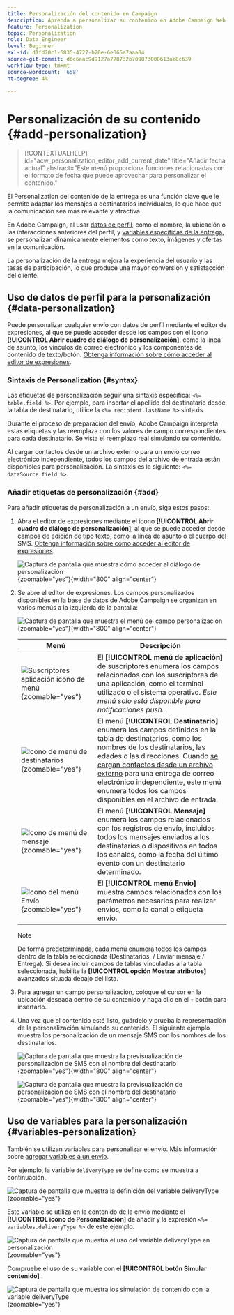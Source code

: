 ```yaml
---
title: Personalización del contenido en Campaign
description: Aprenda a personalizar su contenido en Adobe Campaign Web
feature: Personalization
topic: Personalization
role: Data Engineer
level: Beginner
exl-id: d1fd20c1-6835-4727-b20e-6e365a7aaa04
source-git-commit: d6c6aac9d9127a770732b709873008613ae8c639
workflow-type: tm+mt
source-wordcount: '658'
ht-degree: 4%

---
```


# Personalización de su contenido {#add-personalization}

>[!CONTEXTUALHELP]
>id="acw_personalization_editor_add_current_date"
>title="Añadir fecha actual"
>abstract="Este menú proporciona funciones relacionadas con el formato de fecha que puede aprovechar para personalizar el contenido."

El Personalization del contenido de la entrega es una función clave que le permite adaptar los mensajes a destinatarios individuales, lo que hace que la comunicación sea más relevante y atractiva.

En Adobe Campaign, al usar [datos de perfil](#data-personalization), como el nombre, la ubicación o las interacciones anteriores del perfil, y [variables específicas de la entrega](#variables-personalization), se personalizan dinámicamente elementos como texto, imágenes y ofertas en la comunicación.

La personalización de la entrega mejora la experiencia del usuario y las tasas de participación, lo que produce una mayor conversión y satisfacción del cliente.

## Uso de datos de perfil para la personalización {#data-personalization}

Puede personalizar cualquier envío con datos de perfil mediante el editor de expresiones, al que se puede acceder desde los campos con el icono **[!UICONTROL Abrir cuadro de diálogo de personalización]**, como la línea de asunto, los vínculos de correo electrónico y los componentes de contenido de texto/botón. [Obtenga información sobre cómo acceder al editor de expresiones](gs-personalization.md/#access).

### Sintaxis de Personalization {#syntax}

Las etiquetas de personalización seguir una sintaxis específica: `<%= table.field %>`. Por ejemplo, para insertar el apellido del destinatario desde la tabla de destinatario, utilice la `<%= recipient.lastName %>` sintaxis.

Durante el proceso de preparación del envío, Adobe Campaign interpreta estas etiquetas y las reemplaza con los valores de campo correspondientes para cada destinatario. Se vista el reemplazo real simulando su contenido.

Al cargar contactos desde un archivo externo para un envío correo electrónico independiente, todos los campos del archivo de entrada están disponibles para personalización. La sintaxis es la siguiente: `<%= dataSource.field %>`.

### Añadir etiquetas de personalización {#add}

Para añadir etiquetas de personalización a un envío, siga estos pasos:

1. Abra el editor de expresiones mediante el icono **[!UICONTROL Abrir cuadro de diálogo de personalización]**, al que se puede acceder desde campos de edición de tipo texto, como la línea de asunto o el cuerpo del SMS. [Obtenga información sobre cómo acceder al editor de expresiones](gs-personalization.md/#access).

   ![Captura de pantalla que muestra cómo acceder al diálogo de personalización](assets/perso-access.png){zoomable="yes"}{width="800" align="center"}

1. Se abre el editor de expresiones. Los campos personalizados disponibles en la base de datos de Adobe Campaign se organizan en varios menús a la izquierda de la pantalla:

   ![Captura de pantalla que muestra el menú del campo personalización](assets/perso-insert-field.png){zoomable="yes"}{width="800" align="center"}

   | Menú | Descripción |
   |------|-------------|
   | ![Suscriptores aplicación icono de menú](assets/do-not-localize/perso-subscribers-menu.png){zoomable="yes"} | El **[!UICONTROL menú de aplicación]** de suscriptores enumera los campos relacionados con los suscriptores de una aplicación, como el terminal utilizado o el sistema operativo. *Este menú solo está disponible para notificaciones push.* |
   | ![Icono de menú de destinatarios](assets/do-not-localize/perso-recipients-menu.png){zoomable="yes"} | El menú **[!UICONTROL Destinatario]** enumera los campos definidos en la tabla de destinatarios, como los nombres de los destinatarios, las edades o las direcciones. Cuando [se cargan contactos desde un archivo externo](../audience/file-audience.md) para una entrega de correo electrónico independiente, este menú enumera todos los campos disponibles en el archivo de entrada. |
   | ![Icono de menú de mensaje](assets/do-not-localize/perso-message-menu.png){zoomable="yes"} | El menú **[!UICONTROL Mensaje]** enumera los campos relacionados con los registros de envío, incluidos todos los mensajes enviados a los destinatarios o dispositivos en todos los canales, como la fecha del último evento con un destinatario determinado. |
   | ![Icono del menú Envío](assets/do-not-localize/perso-delivery-menu.png){zoomable="yes"} | El **[!UICONTROL menú Envío]** muestra campos relacionados con los parámetros necesarios para realizar envíos, como la canal o etiqueta envío. |

   >[!NOTE]
   >
   >De forma predeterminada, cada menú enumera todos los campos dentro de la tabla seleccionada (Destinatarios, / Enviar mensaje / Entrega). Si desea incluir campos de tablas vinculadas a la tabla seleccionada, habilite la **[!UICONTROL opción Mostrar atributos]** avanzados situada debajo del lista.

1. Para agregar un campo personalización, coloque el cursor en la ubicación deseada dentro de su contenido y haga clic en el `+` botón para insertarlo.

1. Una vez que el contenido esté listo, guárdelo y prueba la representación de la personalización simulando su contenido. El siguiente ejemplo muestra los personalización de un mensaje SMS con los nombres de los destinatarios.

   ![Captura de pantalla que muestra la previsualización de personalización de SMS con el nombre del destinatario](assets/perso-preview1.png){zoomable="yes"}{width="800" align="center"}

   ![Captura de pantalla que muestra la previsualización de personalización de SMS con el nombre del destinatario](assets/perso-preview2.png){zoomable="yes"}{width="800" align="center"}

## Uso de variables para la personalización {#variables-personalization}

También se utilizan variables para personalizar el envío. Más información sobre [agregar variables a un envío](../advanced-settings/delivery-settings.md#variables-delivery).

Por ejemplo, la variable `deliveryType` se define como se muestra a continuación.

![Captura de pantalla que muestra la definición del variable deliveryType](assets/variables-deliveryType.png){zoomable="yes"}

Este variable se utiliza en la contenido de la envío mediante el **[!UICONTROL icono de Personalización]** de añadir y la expresión `<%= variables.deliveryType %>` de este ejemplo.

![Captura de pantalla que muestra el uso del variable deliveryType en personalización](assets/variables-perso.png){zoomable="yes"}

Compruebe el uso de su variable con el **[!UICONTROL botón Simular contenido]** .

![Captura de pantalla que muestra los simulación de contenido con la variable deliveryType](assets/variables-simulate.png){zoomable="yes"}